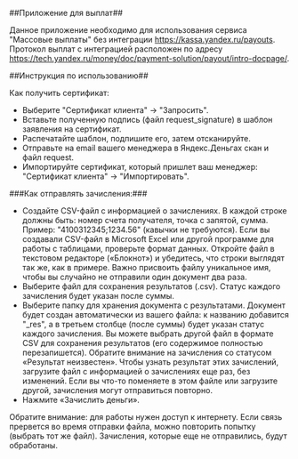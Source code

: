 ##Приложение для выплат##


Данное приложение необходимо для использования сервиса "Массовые выплаты" без интеграции <https://kassa.yandex.ru/payouts>.
Протокол выплат с интеграцией расположен по адресу <https://tech.yandex.ru/money/doc/payment-solution/payout/intro-docpage/>.


##Инструкция по использованию##

Как получить сертификат:
* Выберите "Сертификат клиента" -> "Запросить".
* Вставьте полученную подпись (файл request_signature) в шаблон заявления на сертификат.
* Распечатайте шаблон, подпишите его, затем отсканируйте.
* Отправьте на email вашего менеджера в Яндекс.Деньгах скан и файл request.
* Импортируйте сертификат, который пришлет ваш менеджер: "Сертификат клиента" -> "Импортировать". 
 
###Как отправлять зачисления:###
* Создайте CSV-файл с информацией о зачислениях. В каждой строке должны быть: номер счета получателя, точка с 
запятой, сумма. Пример: "4100312345;1234.56" (кавычки не требуются). Если вы создавали CSV-файл в Microsoft Excel или другой программе для 
работы с таблицами, проверьте формат данных. Откройте файл в текстовом редакторе («Блокнот») и убедитесь, что 
строки выглядят так же, как в примере. Важно присвоить файлу уникальное имя, чтобы вы случайно не отправили один 
документ два раза.
* Выберите файл для сохранения результатов (.csv). Статус каждого зачисления будет указан после суммы.
* Выберите папку для хранения документа с результатами. Документ будет создан автоматически из вашего файла: к 
названию добавится "_res", а в третьем столбце (после суммы) будет указан статус каждого зачисления. Вы можете 
выбрать другой файл в формате CSV для сохранения результатов (его содержимое полностью перезапишется).
Обратите внимание на зачисления со статусом «Результат неизвестен». Чтобы узнать результат этих зачислений, 
загрузите файл с информацией о зачислениях еще раз, без изменений. Если вы что-то поменяете в этом файле 
или загрузите другой, зачисления могут отправиться повторно.
* Нажмите «Зачислить деньги».

Обратите внимание: для работы нужен доступ к интернету. Если связь прервется во время отправки файла, можно 
повторить попытку (выбрать тот же файл). Зачисления, которые еще не отправились, будут обработаны.
